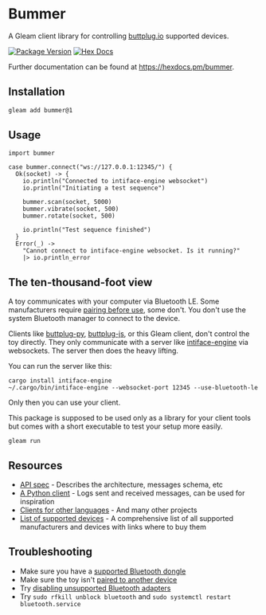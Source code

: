 # Bummer

A Gleam client library for controlling [buttplug.io][buttplugio] supported
devices.

[![Package Version](https://img.shields.io/hexpm/v/bummer)](https://hex.pm/packages/bummer)
[![Hex Docs](https://img.shields.io/badge/hex-docs-ffaff3)](https://hexdocs.pm/bummer/)

Further documentation can be found at <https://hexdocs.pm/bummer>.


## Installation

```sh
gleam add bummer@1
```


## Usage

```gleam
import bummer

case bummer.connect("ws://127.0.0.1:12345/") {
  Ok(socket) -> {
    io.println("Connected to intiface-engine websocket")
    io.println("Initiating a test sequence")

    bummer.scan(socket, 5000)
    bummer.vibrate(socket, 500)
    bummer.rotate(socket, 500)

    io.println("Test sequence finished")
  }
  Error(_) ->
    "Cannot connect to intiface-engine websocket. Is it running?"
    |> io.println_error
```


## The ten-thousand-foot view

A toy communicates with your computer via Bluetooth LE. Some manufacturers
require [pairing before use][pairing], some don't. You don't use the system
Bluetooth manager to connect to the device.

Clients like [buttplug-py][buttplugpy], [buttplug-js][buttplugjs], or this Gleam
client, don't control the toy directly. They only communicate with a server like
[intiface-engine][engine] via websockets. The server then does the heavy
lifting.

You can run the server like this:

```
cargo install intiface-engine
~/.cargo/bin/intiface-engine --websocket-port 12345 --use-bluetooth-le
```

Only then you can use your client.

This package is supposed to be used only as a library for your client tools but
comes with a short executable to test your setup more easily.

```
gleam run
```

## Resources

- [API spec][spec] - Describes the architecture, messages schema, etc
- [A Python client][buttplugpy] - Logs sent and received messages, can be used
  for inspiration
- [Clients for other languages][libraries] - And many other projects
- [List of supported devices][supported-devices] - A comprehensive list of all
  supported manufacturers and devices with links where to buy them


## Troubleshooting

- Make sure you have a [supported Bluetooth dongle][supported-dongles]
- Make sure the toy isn't [paired to another device][pairing-reset]
- Try [disabling unsupported Bluetooth adapters][disabling-adapters]
- Try `sudo rfkill unblock bluetooth` and
  `sudo systemctl restart bluetooth.service`



[buttplugio]: https://buttplug.io/
[buttplugpy]: https://github.com/Siege-Wizard/buttplug-py
[buttplugjs]: https://github.com/buttplugio/buttplug-js
[engine]: https://github.com/intiface/intiface-engine
[spec]: https://docs.buttplug.io/docs/spec/
[supported-dongles]: https://docs.intiface.com/docs/intiface-central/hardware/bluetooth/#what-type-of-bluetooth-dongle-should-i-use
[pairing]: https://faq.docs.buttplug.io/hardware/bluetooth.html#when-should-i-pair-my-device-with-my-operating-system
[pairing-reset]: https://faq.docs.buttplug.io/hardware/satisfyer.html#how-do-i-connect-my-satisfyer-device-to-a-desktop-laptop
[disabling-adapters]: https://unix.stackexchange.com/questions/314373/permanently-disable-built-in-bluetooth-and-use-usb/617215#617215
[libraries]: https://github.com/buttplugio/awesome-buttplug?tab=readme-ov-file#development-and-libraries
[supported-devices]: https://iostindex.com/?filter0Availability=Available,DIY&filter1Connection=Digital
